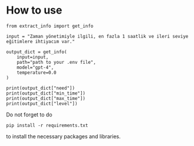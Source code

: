 # How to use

```
from extract_info import get_info

input = "Zaman yönetimiyle ilgili, en fazla 1 saatlik ve ileri seviye eğitimlere ihtiyacım var."

output_dict = get_info(
    input=input,
    path="path to your .env file",
    model="gpt-4",
    temperature=0.0
)

print(output_dict["need"])
print(output_dict["min_time"])
print(output_dict["max_time"])
print(output_dict["level"])
```

Do not forget to do

`pip install -r requirements.txt`

to install the necessary packages and libraries.
